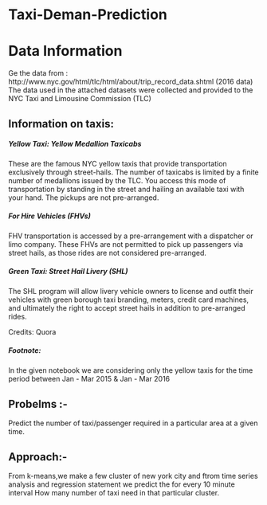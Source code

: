 # Taxi-Deman-Prediction

# Data Information
<p>
Ge the data from : http://www.nyc.gov/html/tlc/html/about/trip_record_data.shtml (2016 data)
The data used in the attached datasets were collected and provided to the NYC Taxi and Limousine Commission (TLC) 
</p>


## Information on taxis:

<h5> Yellow Taxi: Yellow Medallion Taxicabs</h5>
<p> These are the famous NYC yellow taxis that provide transportation exclusively through street-hails. The number of taxicabs is limited by a finite number of medallions issued by the TLC. You access this mode of transportation by standing in the street and hailing an available taxi with your hand. The pickups are not pre-arranged.</p>

<h5> For Hire Vehicles (FHVs) </h5>
<p> FHV transportation is accessed by a pre-arrangement with a dispatcher or limo company. These FHVs are not permitted to pick up passengers via street hails, as those rides are not considered pre-arranged. </p>

<h5> Green Taxi: Street Hail Livery (SHL) </h5>
<p>  The SHL program will allow livery vehicle owners to license and outfit their vehicles with green borough taxi branding, meters, credit card machines, and ultimately the right to accept street hails in addition to pre-arranged rides. </p>
<p> Credits: Quora</p>

<h5>Footnote:</h5>
In the given notebook we are considering only the yellow taxis for the time period between Jan - Mar 2015 & Jan - Mar 2016

## Probelms :- 
<p> Predict the number of taxi/passenger required in a particular area at a given time.</p>


## Approach:-
<p> From k-means,we make a few cluster of new york city and ftrom time series analysis and regression statement we predict the for every 10 minute interval How many number of taxi need in that particular cluster.
  </p>

 
  
